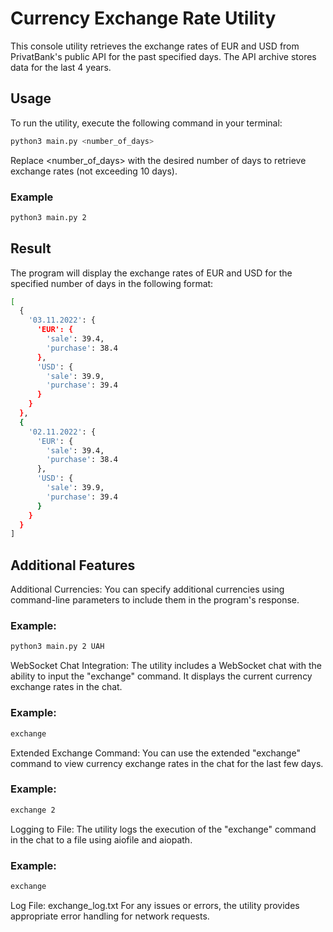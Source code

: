 # Currency Exchange Rate Utility

This console utility retrieves the exchange rates of EUR and USD from PrivatBank's public API for the past specified days. The API archive stores data for the last 4 years.

## Usage

To run the utility, execute the following command in your terminal:

```bash
python3 main.py <number_of_days>
```
Replace <number_of_days> with the desired number of days to retrieve exchange rates (not exceeding 10 days).

### Example

```bash
python3 main.py 2
```
## Result

The program will display the exchange rates of EUR and USD for the specified number of days in the following format:

```bash
[
  {
    '03.11.2022': {
      'EUR': {
        'sale': 39.4,
        'purchase': 38.4
      },
      'USD': {
        'sale': 39.9,
        'purchase': 39.4
      }
    }
  },
  {
    '02.11.2022': {
      'EUR': {
        'sale': 39.4,
        'purchase': 38.4
      },
      'USD': {
        'sale': 39.9,
        'purchase': 39.4
      }
    }
  }
]
```
## Additional Features

Additional Currencies: You can specify additional currencies using command-line parameters to include them in the program's response.
### Example:
```bash
python3 main.py 2 UAH
```

WebSocket Chat Integration: The utility includes a WebSocket chat with the ability to input the "exchange" command. It displays the current currency exchange rates in the chat.
### Example:
```bash
exchange
```
Extended Exchange Command: You can use the extended "exchange" command to view currency exchange rates in the chat for the last few days.
### Example:
```bash
exchange 2
```
Logging to File: The utility logs the execution of the "exchange" command in the chat to a file using aiofile and aiopath.
### Example:
```bash
exchange
```
Log File: exchange_log.txt
For any issues or errors, the utility provides appropriate error handling for network requests.
